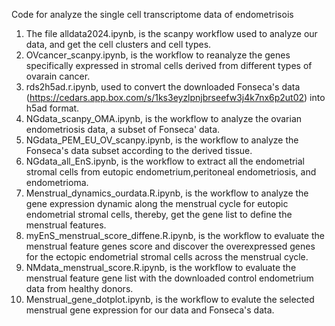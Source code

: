 Code for analyze the single cell transcriptome data of endometrisois

1. The file alldata2024.ipynb, is the scanpy workflow used to analyze our data, and get the cell clusters and cell types.
2. OVcancer_scanpy.ipynb, is the workflow to reanalyze the genes specifically expressed in stromal cells derived from different types of ovarain cancer.
3. rds2h5ad.r.ipynb, used to convert the downloaded Fonseca's data (https://cedars.app.box.com/s/1ks3eyzlpnjbrseefw3j4k7nx6p2ut02) into h5ad format.
4. NGdata_scanpy_OMA.ipynb, is the workflow to analyze the ovarian endometriosis data, a subset of Fonseca' data.
5. NGdata_PEM_EU_OV_scanpy.ipynb, is the workflow to analyze the Fonseca's data subset according to the derived tissue.
6. NGdata_all_EnS.ipynb, is the workflow to extract all the endometrial stromal cells from eutopic endometrium,peritoneal endometriosis, and endometrioma.
7. Menstrual_dynamics_ourdata.R.ipynb, is the workflow to analyze the gene expression dynamic along the menstrual cycle for eutopic endometrial stromal cells, thereby, get the gene list to define the menstrual features.
8. myEnS_menstrual_score_diffene.R.ipynb, is the workflow to evaluate the menstrual feature genes score and discover the overexpressed genes for the ectopic endometrial stromal cells across the menstrual cycle.
9. NMdata_menstrual_score.R.ipynb, is the workflow to evaluate the menstrual feature gene list with the downloaded control endometrium data from healthy donors.
10. Menstrual_gene_dotplot.ipynb, is the workflow to evalute the selected menstrual gene expression for our data and Fonseca's data.
